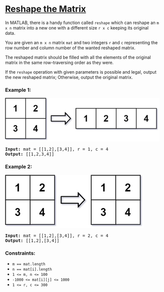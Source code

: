 # [Reshape the Matrix](https://leetcode.com/problems/reshape-the-matrix/)


In MATLAB, there is a handy function called `reshape` which can reshape an `m x n` matrix into a new one with a different size `r x c` keeping its original data.

You are given an `m x n` matrix `mat` and two integers `r` and `c` representing the row number and column number of the wanted reshaped matrix.

The reshaped matrix should be filled with all the elements of the original matrix in the same row-traversing order as they were.

If the `reshape` operation with given parameters is possible and legal, output the new reshaped matrix; Otherwise, output the original matrix.

### Example 1:

![reshape1-grid.jpg](reshape1-grid.jpg)
<pre>
<b>Input:</b> mat = [[1,2],[3,4]], r = 1, c = 4
<b>Output:</b> [[1,2,3,4]]
</pre>

### Example 2:

![reshape2-grid.jpg](reshape2-grid.jpg)
<pre>
<b>Input:</b> mat = [[1,2],[3,4]], r = 2, c = 4
<b>Output:</b> [[1,2],[3,4]]
</pre>

### Constraints:

- `m == mat.length`
- `n == mat[i].length`
- `1 <= m, n <= 100`
- `-1000 <= mat[i][j] <= 1000`
- `1 <= r, c <= 300`
